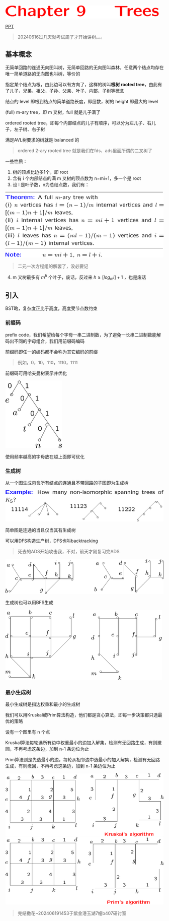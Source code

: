 ![image-20240616173343418](https://raw.githubusercontent.com/RimLutienpeist/image-hosting/main/image-20240616173343418.png)

 [PPT](C:\users\89620\Desktop\Learning-Meterial\B1DM\课程PPT\DM09.ppt)  

> 20240616过几天就考试周了才开始讲树。。。

## 基本概念

无简单回路的连通无向图叫树，无简单回路的无向图叫森林，任意两个结点均存在唯一简单道路的无向图也叫树，等价的

指定某个结点为根，由此边可以有方向了，这样的树叫**根树 rooted tree**，由此有了儿子，兄弟，祖父，子孙、父亲、叶子、内部、子树等概念

结点的 level 即根到结点的简单道路长度，即层数，树的 height 即最大的 level

(full) m-ary tree，即 m 叉树，full 就是儿子满了

ordered rooted tree，即每个内部结点的儿子有顺序，可以分为左儿子、右儿子，左子树、右子树

满足AVL树要求的树就是 balanced 的

> ordered 2-ary rooted tree 就是我们在fds、ads里面所谓的二叉树了

一些性质：

1. 树的顶点比边多1个，即 root
2. 含有 i 个内部结点的满 m 叉树的顶点数为 n=mi+1，多一个是 root
3. 设 l 是叶子数，n为总结点数，我们有：

<img src="https://raw.githubusercontent.com/RimLutienpeist/image-hosting/main/image-20240616175308872.png" alt="image-20240616175308872" style="zoom:67%;" />

> 二元一次方程组的解罢了，没必要记

4. m 叉树最多有 $m^h$ 个叶子，废话，反过来 $h\ge [log_ml]+1$ ，也是废话 

## 引入

BST略，复杂度正比于高度，高度受节点数约束

### 前缀码

prefix code，我们希望给每个字母一串二进制数，为了避免一长串二进制数能解码出不同的字母组合，我们用前缀码编码

前缀码即任一的编码都不会称为其它编码的前缀

> 例如，0，10，110，1110，1111

前缀码可用哈夫曼树表示并优化

![image-20240619104318017](https://raw.githubusercontent.com/RimLutienpeist/image-hosting/main/image-20240619104318017.png)

使用频率越高的字母放在越上面即可优化

### 生成树

从一个图生成包含所有结点的连通且不带回路的子图即为生成树

<img src="https://raw.githubusercontent.com/RimLutienpeist/image-hosting/main/image-20240619113838425.png" alt="image-20240619113838425" style="zoom:67%;" />

简单图是连通的当且仅当其有生成树

可以用DFS构造生产树，DFS也叫backtracking

> 死去的ADS开始攻击我，不对，前天才刚复习完ADS

<img src="https://raw.githubusercontent.com/RimLutienpeist/image-hosting/main/image-20240619114001847.png" alt="image-20240619114001847" style="zoom:67%;" />

生成树也可以用BFS生成

<img src="https://raw.githubusercontent.com/RimLutienpeist/image-hosting/main/image-20240619124621505.png" alt="image-20240619124621505" style="zoom:67%;" />

### 最小生成树

最小生成树是指边权重和最小的生成树

我们可以用Kruskal或Prim算法构造，他们都是贪心算法，即每一步决策都只选最优的策略

设有一个图里有 n 个点

Kruskal算法每轮选所有边中权重最小的边加入解集，检测有无回路生成，有则撤回，不再考虑这条边，加到 n-1 条边位为止

Prim算法则是先选最小的边，每轮从相邻边中选最小的加入解集，检测有无回路生成，有则撤回，不再考虑这条边，加到 n-1 条边位为止

<img src="https://raw.githubusercontent.com/RimLutienpeist/image-hosting/main/image-20240619144951855.png" alt="image-20240619144951855" style="zoom: 67%;" />

<img src="https://raw.githubusercontent.com/RimLutienpeist/image-hosting/main/image-20240619144956696.png" alt="image-20240619144956696" style="zoom:67%;" />

> 完结撒花~202406191453于紫金港玉湖7幢b407研讨室

